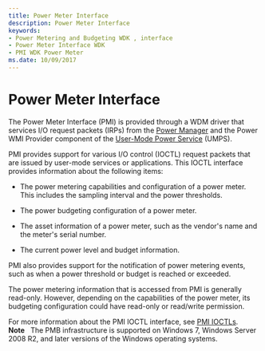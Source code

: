```yaml
---
title: Power Meter Interface
description: Power Meter Interface
keywords:
- Power Metering and Budgeting WDK , interface
- Power Meter Interface WDK
- PMI WDK Power Meter
ms.date: 10/09/2017
---
```


# Power Meter Interface


The Power Meter Interface (PMI) is provided through a WDM driver that services I/O request packets (IRPs) from the [Power Manager](../kernel/power-manager.md) and the Power WMI Provider component of the [User-Mode Power Service](user-mode-power-service.md) (UMPS).

PMI provides support for various I/O control (IOCTL) request packets that are issued by user-mode services or applications. This IOCTL interface provides information about the following items:

- The power metering capabilities and configuration of a power meter. This includes the sampling interval and the power thresholds.

- The power budgeting configuration of a power meter.

- The asset information of a power meter, such as the vendor's name and the meter's serial number.

- The current power level and budget information.

PMI also provides support for the notification of power metering events, such as when a power threshold or budget is reached or exceeded.

The power metering information that is accessed from PMI is generally read-only. However, depending on the capabilities of the power meter, its budgeting configuration could have read-only or read/write permission.

For more information about the PMI IOCTL interface, see [PMI IOCTLs](/windows-hardware/drivers/ddi/pmi/index).
**Note**   The PMB infrastructure is supported on Windows 7, Windows Server 2008 R2, and later versions of the Windows operating systems.


